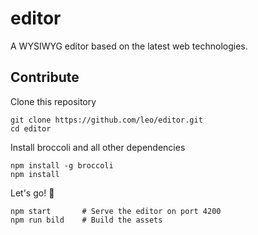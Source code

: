 # editor

A WYSIWYG editor based on the latest web technologies.

## Contribute

Clone this repository

```shell
git clone https://github.com/leo/editor.git
cd editor
```

Install broccoli and all other dependencies

```shell
npm install -g broccoli
npm install
```

Let's go! :horse:

```shell
npm start       # Serve the editor on port 4200
npm run bild    # Build the assets
```
